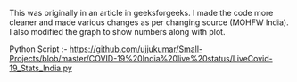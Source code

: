 This was originally in an article in geeksforgeeks. I made the code more cleaner and made various changes as per changing source (MOHFW India). I also modified the graph to  show numbers along with plot.

Python Script :- https://github.com/ujjukumar/Small-Projects/blob/master/COVID-19%20India%20live%20status/LiveCovid-19_Stats_India.py

